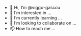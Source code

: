 - 👋 Hi, I’m @viggo-gascou
- 👀 I’m interested in ...
- 🌱 I’m currently learning ...
- 💞️ I’m looking to collaborate on ...
- 📫 How to reach me ...

<!---
viggo-gascou/viggo-gascou is a ✨ special ✨ repository because its `README.md` (this file) appears on your GitHub profile.
You can click the Preview link to take a look at your changes.
--->
